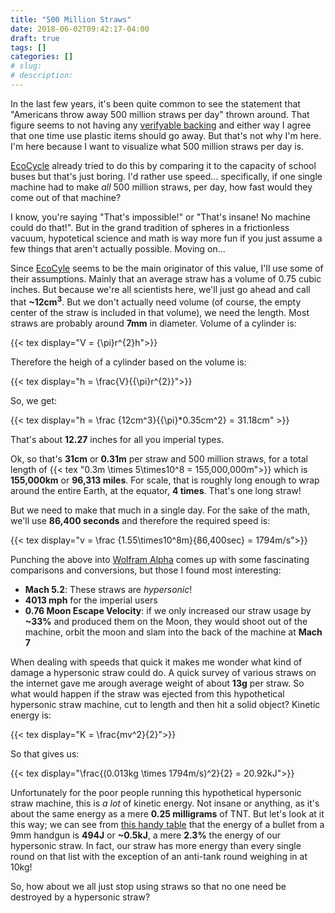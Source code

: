 ```yaml
---
title: "500 Million Straws"
date: 2018-06-02T09:42:17-04:00
draft: true
tags: []
categories: []
# slug:
# description:
---
```


In the last few years, it's been quite common to see the statement that "Americans throw away 500 million straws per day" thrown around. That figure seems to not having any [verifyable backing][reason] and either way I agree that one time use plastic items should go away. But that's not why I'm here. I'm here because I want to visualize what 500 million straws per day is.

[EcoCycle][eco] already tried to do this by comparing it to the capacity of school buses but that's just boring. I'd rather use speed... specifically, if one single machine had to make *all* 500 million straws, per day, how fast would they come out of that machine?

<!--more-->

I know, you're saying "That's impossible!" or "That's insane! No machine could do that!". But in the grand tradition of spheres in a frictionless vacuum, hypotetical science and math is way more fun if you just assume a few things that aren't actually possible. Moving on...

Since [EcoCyle][eco] seems to be the main originator of this value, I'll use some of their assumptions. Mainly that an average straw has a volume of 0.75 cubic inches. But because we're all scientists here, we'll just go ahead and call that **~12cm<sup>3</sup>**. But we don't actually need volume (of course, the empty center of the straw is included in that volume), we need the length. Most straws are probably around **7mm** in diameter. Volume of a cylinder is:

{{< tex display="V = {\pi}r^{2}h">}}

Therefore the heigh of a cylinder based on the volume is:

{{< tex display="h = \frac{V}{{\pi}r^{2}}">}}

So, we get:

{{< tex display="h = \frac {12cm^3}{{\pi}*0.35cm^2} = 31.18cm" >}}

That's about **12.27** inches for all you imperial types.

Ok, so that's **31cm** or **0.31m** per straw and 500 million straws, for a total length of {{< tex "0.3m \times 5\times10^8 = 155,000,000m">}} which is **155,000km** or **96,313 miles**. For scale, that is roughly long enough to wrap around the entire Earth, at the equator, **4 times**. That's one long straw!

But we need to make that much in a single day. For the sake of the math, we'll use **86,400 seconds** and therefore the required speed is:

{{< tex display="v = \frac {1.55\times10^8m}{86,400sec} = 1794m/s">}}

Punching the above into [Wolfram Alpha][wolfram] comes up with some fascinating comparisons and conversions, but those I found most interesting:

- **Mach 5.2**: These straws are *hypersonic*!
- **4013 mph** for the imperial users
- **0.76 Moon Escape Velocity**: if we only increased our straw usage by **~33%** and produced them on the Moon, they would shoot out of the machine, orbit the moon and slam into the back of the machine at **Mach 7**

When dealing with speeds that quick it makes me wonder what kind of damage a hypersonic straw could do. A quick survey of various straws on the internet gave me arough average weight of about **13g** per straw. So what would happen if the straw was ejected from this hypothetical hypersonic straw machine, cut to length and then hit a solid object? Kinetic energy is:

{{< tex display="K = \frac{mv^2}{2}">}}

So that gives us:

{{< tex display="\frac{(0.013kg \times 1794m/s)^2}{2} = 20.92kJ">}}

Unfortunately for the poor people running this hypothetical hypersonic straw machine, this is *a lot* of kinetic energy. Not insane or anything, as it's about the same energy as a mere **0.25 milligrams** of TNT. But let's look at it this way; we can see from [this handy table][muzzle_energy] that the energy of a bullet from a 9mm handgun is **494J** or **~0.5kJ**, a mere **2.3%** the energy of our hypersonic straw. In fact, our straw has more energy than every single round on that list with the exception of an anti-tank round weighing in at 10kg!

So, how about we all just stop using straws so that no one need be destroyed by a hypersonic straw?


[reason]: http://reason.com/blog/2018/01/25/california-bill-would-criminalize-restau
[eco]: http://www.ecocycle.org/bestrawfree/faqs
[wolfram]: http://www.wolframalpha.com/input/?i=1.55e8+meters+%2F+86,400+seconds
[muzzle_energy]: https://en.wikipedia.org/wiki/Muzzle_energy#Typical_muzzle_energies_of_common_firearms_and_cartridges